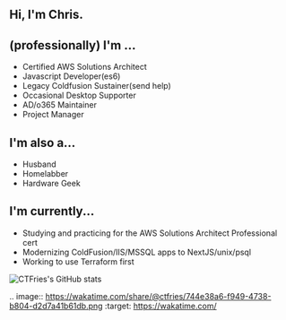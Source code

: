## Hi, I'm Chris.
## (professionally) I'm ...
- Certified AWS Solutions Architect 
- Javascript Developer(es6)
- Legacy Coldfusion Sustainer(send help)
- Occasional Desktop Supporter
- AD/o365 Maintainer
- Project Manager

## I'm also a...
- Husband
- Homelabber
- Hardware Geek

## I'm currently...
- Studying and practicing for the AWS Solutions Architect Professional cert
- Modernizing ColdFusion/IIS/MSSQL apps to NextJS/unix/psql
- Working to use Terraform first




![CTFries's GitHub stats](https://github-readme-stats.vercel.app/api?username=ctfries&show_icons=true&count_private=true&theme=dracula)



.. image:: https://wakatime.com/share/@ctfries/744e38a6-f949-4738-b804-d2d7a41b61db.png
    :target: https://wakatime.com/
